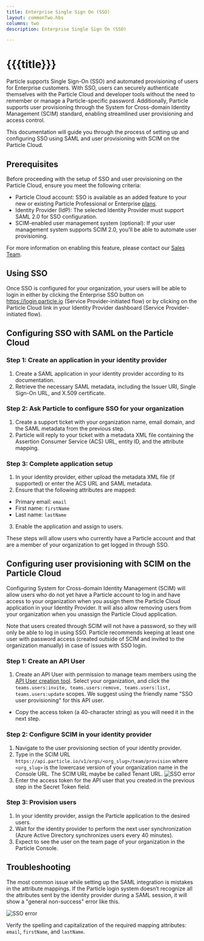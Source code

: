 ```yaml
---
title: Enterprise Single Sign On (SSO)
layout: commonTwo.hbs
columns: two
description: Enterprise Single Sign On (SSO)

---
```


# {{{title}}}

Particle supports Single Sign-On (SSO) and automated provisioning of users for Enterprise customers. With SSO, users can securely authenticate themselves with the Particle Cloud and developer tools without the need to remember or manage a Particle-specific password. Additionally, Particle supports user provisioning through the System for Cross-domain Identity Management (SCIM) standard, enabling streamlined user provisioning and access control.

This documentation will guide you through the process of setting up and configuring SSO using SAML and user provisioning with SCIM on the Particle Cloud.

## Prerequisites

Before proceeding with the setup of SSO and user provisioning on the Particle Cloud, ensure you meet the following criteria:

* Particle Cloud account: SSO is available as an added feature to your new or existing Particle Professional or Enterprise [plans](https://www.particle.io/pricing/).
* Identity Provider (IdP): The selected Identity Provider must support SAML 2.0 for SSO configuration.
* SCIM-enabled user management system (optional): If your user management system supports SCIM 2.0, you'll be able to automate user provisioning.

For more information on enabling this feature, please contact our [Sales Team](https://www.particle.io/sales/).

## Using SSO

Once SSO is configured for your organization, your users will be able to login in either by clicking the Enterprise SSO button on https://login.particle.io (Service Provider-initiated flow) or by clicking on the Particle Cloud link in your Identity Provider dashboard (Service Provider-initiated flow).

## Configuring SSO with SAML on the Particle Cloud

### Step 1: Create an application in your identity provider

1. Create a SAML application in your identity provider according to its documentation.
2. Retrieve the necessary SAML metadata, including the Issuer URI, Single Sign-On URL, and X.509 certificate.

### Step 2: Ask Particle to configure SSO for your organization

1. Create a support ticket with your organization name, email domain, and the SAML metadata from the previous step.
2. Particle will reply to your ticket with a metadata XML file containing the Assertion Consumer Service (ACS) URL, entity ID, and the attribute mapping.

### Step 3: Complete application setup

1. In your identity provider, either upload the metadata XML file (if supported) or enter the ACS URL and SAML metadata.
2. Ensure that the following attributes are mapped:
  * Primary email: `email`
  * First name: `firstName`
  * Last name: `lastName`
3. Enable the application and assign to users.

These steps will allow users who currently have a Particle account and that are a member of your organization to get logged in through SSO.

## Configuring user provisioning with SCIM on the Particle Cloud

Configuring System for Cross-domain Identity Management (SCIM) will allow users who do not yet have a Particle account to log in and have access to your organization when you assign them the Particle Cloud application in your Identity Provider. It will also allow removing users from your organization when you unassign the Particle Cloud application.

Note that users created through SCIM will not have a password, so they will only be able to log in using SSO. Particle recommends keeping at least one user with password access (created outside of SCIM and invited to the organization manually) in case of issues with SSO login.

### Step 1: Create an API User

1. Create an API User with permission to manage team members using the [API User creation tool](/getting-started/cloud/cloud-api/#create-api-user). Select your organization, and click the `teams.users:invite, teams.users:remove, teams.users:list, teams.users:update` scopes. We suggest using the friendly name "SSO user provisioning" for this API user.
  * Copy the access token (a 40-character string) as you will need it in the next step.

### Step 2: Configure SCIM in your identity provider

1. Navigate to the user provisioning section of your identity provider.
2. Type in the SCIM URL `https://api.particle.io/v1/orgs/<org_slug>/team/provision` where `<org_slug>` is the lowercase version of your organization name in the Console URL. The SCIM URL maybe be called Tenant URL.
![SSO error](/assets/images/sso/org-slug.png)
3. Enter the access token for the API user that you created in the previous step in the Secret Token field.

### Step 3: Provision users

1. In your identity provider, assign the Particle application to the desired users.
2. Wait for the identity provider to perform the next user synchronization (Azure Active Directory synchronizes users every 40 minutes).
3. Expect to see the user on the team page of your organization in the Particle Console.


## Troubleshooting

The most common issue while setting up the SAML integration is mistakes in the attribute mappings. If the Particle login system doesn’t recognize all the attributes sent by the identity provider during a SAML session, it will show a "general non-success" error like this.

![SSO error](/assets/images/sso/sso-error.png)

Verify the spelling and capitalization of the required mapping attributes: `email`, `firstName`, and `lastName`.
